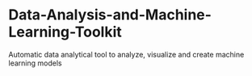 # Data-Analysis-and-Machine-Learning-Toolkit
Automatic data analytical tool to analyze, visualize and create machine learning models
